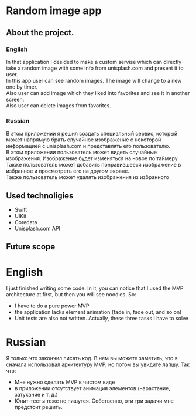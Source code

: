 # Random image app
## About the project.

<h3>English</h3>
In that application I desided to make a custom servise which can directly take a random image with some info from unisplash.com and present it to user.</br>
In this app user can see random images. The image will change to a new one by timer.</br>
Also user can add image which they liked into favorites and see it in another screen.</br>
Also user can delete images from favorites.</br>

<h3>Russian</h3>
В этом приложении я решил создать специальный сервис, который может напрямую брать случайное изображение с некоторой информацией с unisplash.com и представлять его пользователю.</br>
В этом приложении пользователь может видеть случайные изображения. Изображение будет изменяться на новое по таймеру</br>
Также пользователь может добавить понравившееся изображение в избранное и просмотреть его на другом экране.</br>
Также пользователь может удалять изображения из избранного</br>

## Used technoligies
- Swift
- UIKit
- Coredata
- Unisplash.com API

## Future scope

# English
I just finished writing some code. In it, you can notice that I used the MVP architecture at first, but then you will see noodles. So:
- I have to do a pure power MVP
- the application lacks element animation (fade in, fade out, and so on)
- Unit tests are also not written.
Actually, these three tasks I have to solve

# Russian
Я только что закончил писать код. В нем вы можете заметить, что я сначала использовал архитектуру MVP, но потом вы увидите лапшу. Так что:
- Мне нужно сделать MVP в чистом виде
- в приложении отсутствует анимация элементов (нарастание, затухание и т. д.)
- Юнит-тесты тоже не пишутся.
Собственно, эти три задачи мне предстоит решить.
